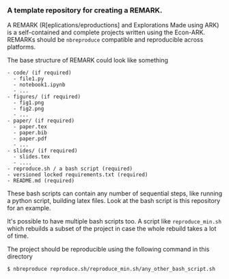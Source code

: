 ### A template repository for creating a REMARK.


A REMARK (R[eplications/eproductions] and Explorations Made using ARK) is a self-contained and complete projects written using the Econ-ARK. REMARKs should be `nbreproduce` compatible and reproducible across platforms.

The base structure of REMARK could look like something
```
- code/ (if required)
  - file1.py
  - notebook1.ipynb
  - ...
- figures/ (if required)
  - fig1.png
  - fig2.png
  - ...
- paper/ (if required)
  - paper.tex
  - paper.bib
  - paper.pdf
  - ...
- slides/ (if required)
  - slides.tex
  - ....
- reproduce.sh / a bash script (required)
- versioned locked requirements.txt (required)
- README.md (required)
```
These bash scripts can contain any number of sequential steps, like running a python script, building latex files. Look at the bash script is this repository for an example.

It's possible to have multiple bash scripts too. A script like `reproduce_min.sh` which rebuilds a subset of the project in case the whole rebuild takes a lot of time.

The project should be reproducible using the following command in this directory
```
$ nbreproduce reproduce.sh/reproduce_min.sh/any_other_bash_script.sh
```
